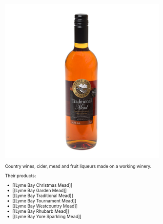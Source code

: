 ![](/images/lyme-bay-trad.jpg)

Country wines, cider, mead and fruit liqueurs made on a working winery.

Their products:

- [[Lyme Bay Christmas Mead]]
- [[Lyme Bay Garden Mead]]
- [[Lyme Bay Traditional Mead]]
- [[Lyme Bay Tournament Mead]]
- [[Lyme Bay Westcountry Mead]]
- [[Lyme Bay Rhubarb Mead]]
- [[Lyme Bay Yore Sparkling Mead]]
